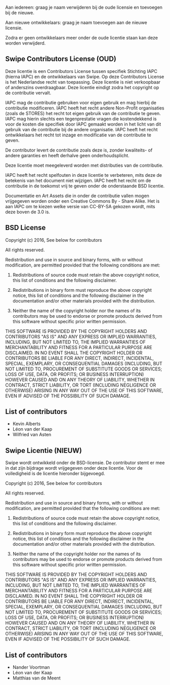 Aan iedereen: graag je naam verwijderen bij de oude licensie en toevoegen bij de nieuwe.

Aan nieuwe ontwikkelaars: graag je naam toevoegen aan de nieuwe licensie.

Zodra er geen ontwikkelaars meer onder de oude licentie staan kan deze worden verwijderd.

Swipe Contributors License (OUD)
--------------------------
Deze licentie is een Contributors License tussen specifiek Stichting IAPC (hierna IAPC) en de ontwikkelaars van Swipe.
Op deze Contributors License is het Nederlandse recht van toepassing.
Deze licentie is niet verkoopbaar of anderszins overdraagbaar. Deze licentie eindigt zodra het copyright op de contributie vervalt.

IAPC mag de contributie gebruiken voor eigen gebruik en mag hierbij de contributie modificeren.
IAPC heeft het recht andere Non-Profit organisaties (zoals de STORES) het recht tot eigen gebruik van de contributie te geven.
IAPC mag hierin slechts een tegenprestatie vragen die kostendekkend is voor de kosten die specifiek door IAPC gemaakt worden in het licht van dit gebruik van de contributie bij de andere organisatie.
IAPC heeft het recht ontwikkelaars het recht tot inzage en modificatie van de contributie te geven.

De contributor levert de contributie zoals deze is, zonder kwaliteits- of andere garanties en heeft derhalve geen onderhoudsplicht.

Deze licentie moet meegeleverd worden met distributies van de contributie.

IAPC heeft het recht spelfouten in deze licentie te verbeteren, mits deze de betekenis van het document niet wijzigen.
IAPC heeft het recht om de contributie in de toekomst vrij te geven onder de onderstaande BSD licentie.

Documentatie en Art Assets die in onder de contributie vallen mogen vrijgegeven worden onder een Creative Commons By - Share Alike.
Het is aan IAPC om te kiezen welke versie van CC-BY-SA gekozen wordt, mits deze boven de 3.0 is.

BSD License
-----------
Copyright (c) 2016, See below for contributors

All rights reserved.

Redistribution and use in source and binary forms, with or without modification, are permitted provided that the following conditions are met:

1. Redistributions of source code must retain the above copyright notice, this list of conditions and the following disclaimer.

2. Redistributions in binary form must reproduce the above copyright notice, this list of conditions and the following disclaimer in the documentation and/or other materials provided with the distribution.

3. Neither the name of the copyright holder nor the names of its contributors may be used to endorse or promote products derived from this software without specific prior written permission.

THIS SOFTWARE IS PROVIDED BY THE COPYRIGHT HOLDERS AND CONTRIBUTORS "AS IS"
AND ANY EXPRESS OR IMPLIED WARRANTIES, INCLUDING, BUT NOT LIMITED TO, THE IMPLIED
WARRANTIES OF MERCHANTABILITY AND FITNESS FOR A PARTICULAR PURPOSE ARE DISCLAIMED.
IN NO EVENT SHALL THE COPYRIGHT HOLDER OR CONTRIBUTORS BE LIABLE FOR ANY DIRECT, 
INDIRECT, INCIDENTAL, SPECIAL, EXEMPLARY, OR CONSEQUENTIAL DAMAGES (INCLUDING, BUT 
NOT LIMITED TO, PROCUREMENT OF SUBSTITUTE GOODS OR SERVICES; LOSS OF USE, DATA, OR PROFITS;
OR BUSINESS INTERRUPTION) HOWEVER CAUSED AND ON ANY THEORY OF LIABILITY, WHETHER IN CONTRACT,
STRICT LIABILITY, OR TORT (INCLUDING NEGLIGENCE OR OTHERWISE) ARISING IN ANY WAY OUT OF THE USE
OF THIS SOFTWARE, EVEN IF ADVISED OF THE POSSIBILITY OF SUCH DAMAGE.

List of contributors
--------------------
- Kevin Alberts
- Léon van der Kaap
- Wilfried van Asten



Swipe Licentie (NIEUW)
----------------------
Swipe wordt ontwikkeld onder de BSD-licensie. De contributor stemt er mee in dat zijn bijdrage wordt vrijgegeven onder deze licentie. Voor de volledigheid is de licentie hieronder bijgevoegd.


Copyright (c) 2016, See below for contributors

All rights reserved.

Redistribution and use in source and binary forms, with or without modification, are permitted provided that the following conditions are met:

1. Redistributions of source code must retain the above copyright notice, this list of conditions and the following disclaimer.

2. Redistributions in binary form must reproduce the above copyright notice, this list of conditions and the following disclaimer in the documentation and/or other materials provided with the distribution.

3. Neither the name of the copyright holder nor the names of its contributors may be used to endorse or promote products derived from this software without specific prior written permission.

THIS SOFTWARE IS PROVIDED BY THE COPYRIGHT HOLDERS AND CONTRIBUTORS "AS IS"
AND ANY EXPRESS OR IMPLIED WARRANTIES, INCLUDING, BUT NOT LIMITED TO, THE IMPLIED
WARRANTIES OF MERCHANTABILITY AND FITNESS FOR A PARTICULAR PURPOSE ARE DISCLAIMED.
IN NO EVENT SHALL THE COPYRIGHT HOLDER OR CONTRIBUTORS BE LIABLE FOR ANY DIRECT, 
INDIRECT, INCIDENTAL, SPECIAL, EXEMPLARY, OR CONSEQUENTIAL DAMAGES (INCLUDING, BUT 
NOT LIMITED TO, PROCUREMENT OF SUBSTITUTE GOODS OR SERVICES; LOSS OF USE, DATA, OR PROFITS;
OR BUSINESS INTERRUPTION) HOWEVER CAUSED AND ON ANY THEORY OF LIABILITY, WHETHER IN CONTRACT,
STRICT LIABILITY, OR TORT (INCLUDING NEGLIGENCE OR OTHERWISE) ARISING IN ANY WAY OUT OF THE USE
OF THIS SOFTWARE, EVEN IF ADVISED OF THE POSSIBILITY OF SUCH DAMAGE.

List of contributors
--------------------
- Nander Voortman
- Léon van der Kaap
- Matthias van de Meent
